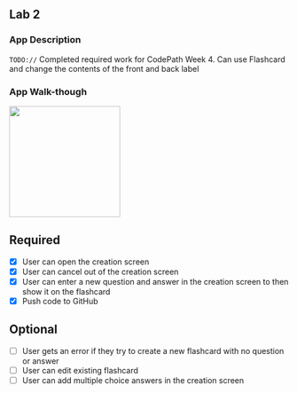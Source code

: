 ## Lab 2

### App Description
`TODO://` Completed required work for CodePath Week 4. Can use Flashcard and change the contents of the front and back label

### App Walk-though
<img src="https://github.com/justingalang/FlashcardWeek4/raw/master/FlashcardWeek4.mov" width=200><br>

## Required
- [x] User can open the creation screen
- [x] User can cancel out of the creation screen
- [x] User can enter a new question and answer in the creation screen to then show it on the flashcard
- [x] Push code to GitHub
## Optional
- [ ] User gets an error if they try to create a new flashcard with no question or answer
- [ ] User can edit existing flashcard
- [ ] User can add multiple choice answers in the creation screen
